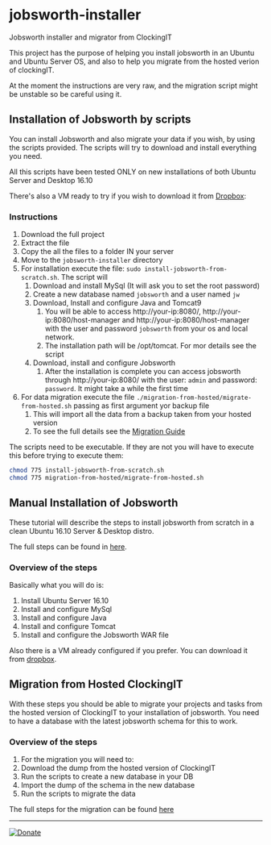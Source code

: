 # jobsworth-installer
Jobsworth installer and migrator from ClockingIT

This project has the purpose of helping you install jobsworth in an Ubuntu and Ubuntu Server OS, and also to help you migrate from the hosted verion of clockingIT.

At the moment the instructions are very raw, and the migration script might be unstable so be careful using it.

## Installation of Jobsworth by scripts
You can install Jobsworth and also migrate your data if you wish, by using the scripts provided.
The scripts will try to download and install everything you need.

All this scripts have been tested ONLY on new installations of both Ubuntu Server and Desktop 16.10

There's also a VM ready to try if you wish to download it from [Dropbox](http://bit.ly/2niDqXL): 

### Instructions
1. Download the full project
1. Extract the file
1. Copy the all the files to a folder IN your server
1. Move to the `jobsworth-installer` directory
1. For installation execute the file: `sudo install-jobsworth-from-scratch.sh`. The script will
    1. Download and install MySql (It will ask you to set the root password)
    1. Create a new database named `jobsworth` and a user named `jw`
    1. Download, Install and configure Java and Tomcat9
        1. You will be able to access http://your-ip:8080/, http://your-ip:8080/host-manager and http://your-ip:8080/host-manager with the user and password `jobsworth` from your os and local network.
        2. The installation path will be /opt/tomcat. For mor details see the script
    4. Download, install and configure Jobsworth
        1. After the installation is complete you can access jobsworth through http://your-ip:8080/ with the user: `admin` and password: `password`. It might take a while the first time
1. For data migration execute the file `./migration-from-hosted/migrate-from-hosted.sh` passing as first argument yor backup file
    1. This will import all the data from a backup taken from your hosted version
    1. To see the full details see the [Migration Guide](https://github.com/frank-orellana/jobsworth-installer/tree/master/migration-from-hosted)

The scripts need to be executable. If they are not you will have to execute this before trying to execute them:
```bash
chmod 775 install-jobsworth-from-scratch.sh
chmod 775 migration-from-hosted/migrate-from-hosted.sh
```

## Manual Installation of Jobsworth
These tutorial will describe the steps to install jobsworth from scratch in a clean Ubuntu 16.10 Server & Desktop distro.

The full steps can be found in [here](https://github.com/frank-orellana/jobsworth/wiki/Jobsworth-5.0-beta-2-on-Ubuntu-Server-16.10).
### Overview of the steps
Basically what you will do is:
1. Install Ubuntu Server 16.10
2. Install and configure MySql
3. Install and configure Java
4. Install and configure Tomcat
5. Install and configure the Jobsworth WAR file

Also there is a VM already configured if you prefer. You can download it from [dropbox](http://bit.ly/2niDqXL).

## Migration from Hosted ClockingIT
With these steps you should be able to migrate your projects and tasks from the hosted version of ClockingIT to your installation of jobsworth. You need to have a database with the latest jobsworth schema for this to work.
### Overview of the steps
1. For the migration you will need to:
2. Download the dump from the hosted version of ClockingIT
3. Run the scripts to create a new database in your DB
4. Import the dump of the schema in the new database
5. Run the scripts to migrate the data

The full steps for the migration can be found [here](https://github.com/frank-orellana/jobsworth-installer/tree/master/migration-from-hosted)



----

[![Donate](https://img.shields.io/badge/Donate-PayPal-green.svg)](https://www.paypal.me/FranklinOrellana)
